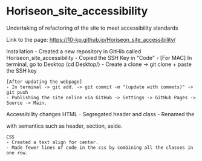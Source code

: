 # Horiseon_site_accessibility
Undertaking of refactoring of the site to meet accessibility standards

Link to the page: https://10-kp.github.io/Horiseon_site_accessibility/

Installation
    - Created a new repository in GitHib called Horiseon_site_accessibility
    - Copied the SSH Key in "Code"
    - [For MAC] In terminal, go to Desktop (cd Desktop/)
    - Create a clone -> git clone + paste the SSH key
    
    [After updating the webpage]
    - In terminal -> git add. -> git commit -m "(update with commets)" -> git push
    - Publishing the site online via GitHub -> Settings -> GitHub Pages -> Source -> Main. 

Accessibility changes
    HTML
    - Segregated header and class
    - Renamed the <div> with semantics such as header, section, aside.

    CSS
    - Created a text align for center.
    - Made fewer lines of code in the css by combining all the classes in one row.
